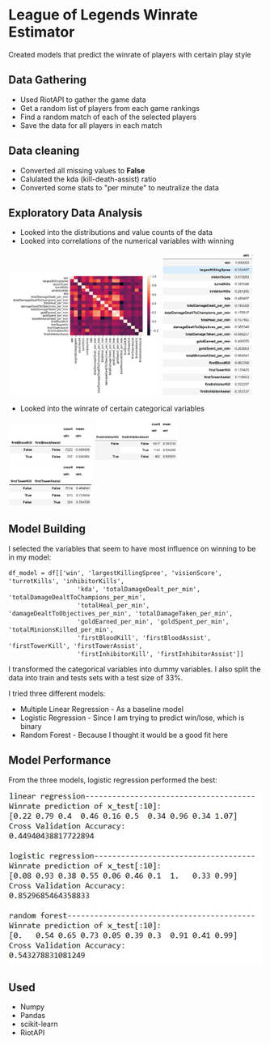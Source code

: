 # League of Legends Winrate Estimator

Created models that predict the winrate of players with certain play style

## Data Gathering

* Used RiotAPI to gather the game data
* Get a random list of players from each game rankings
* Find a random match of each of the selected players
* Save the data for all players in each match

## Data cleaning

* Converted all missing values to <b>False</b>
* Calulated the kda (kill-death-assist) ratio
* Converted some stats to "per minute" to neutralize the data

## Exploratory Data Analysis

* Looked into the distributions and value counts of the data
* Looked into correlations of the numerical variables with winning
<div style="width=100%;display: inline-block;">
  <img alt="heatmap" src="images/corr_heatmap.jpg" width="60%"></img>
  <img alt="table" src="images/corr_table.jpg" width="35%"></img>
</div>

* Looked into the winrate of certain categorical variables
<div style="width=100%;display: inline-block;">
  <img alt="firstblood" src="images/firstblood_winrate.jpg" width="33%"></img>
  <img alt="firstinhibit" src="images/firstinhibit_winrate.jpg" width="33%"></img>
  <img alt="firstturret" src="images/firstturret_winrate.jpg" width="33%"></img>
</div>

## Model Building

I selected the variables that seem to have most influence on winning to be in my model:
```
df_model = df[['win', 'largestKillingSpree', 'visionScore', 'turretKills', 'inhibitorKills',
                   'kda', 'totalDamageDealt_per_min', 'totalDamageDealtToChampions_per_min',
                   'totalHeal_per_min', 'damageDealtToObjectives_per_min', 'totalDamageTaken_per_min',
                   'goldEarned_per_min', 'goldSpent_per_min', 'totalMinionsKilled_per_min',
                   'firstBloodKill', 'firstBloodAssist', 'firstTowerKill', 'firstTowerAssist',
                   'firstInhibitorKill', 'firstInhibitorAssist']]
```
I transformed the categorical variables into dummy variables. I also split the data into train and tests sets with a test size of 33%.

I tried three different models:

* Multiple Linear Regression - As a baseline model
* Logistic Regression - Since I am trying to predict win/lose, which is binary
* Random Forest - Because I thought it would be a good fit here

## Model Performance

From the three models, logistic regression performed the best:

<img alt="models" src="images/models.jpg"></img>

## Used

* Numpy
* Pandas
* scikit-learn
* RiotAPI
